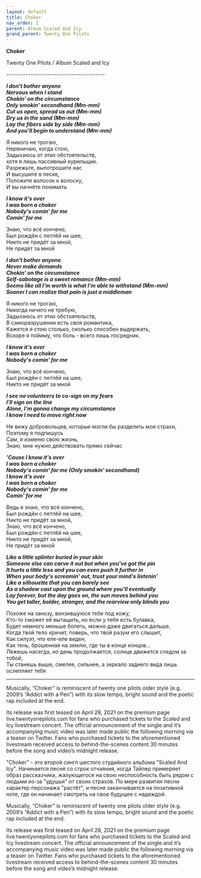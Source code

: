 ```yaml
---  
layout: default  
title: Choker  
nav_order: 2  
parent: Album Scaled And Icy  
grand_parent: Twenty One Pilots  
---  
```


**Сhoker**
<p>
Twenty One Pilots / Album Scaled and Icy
</p>  
-----------------------------------------

**_I don't bother anyone  
Nervous when I stand  
Chokin' on the circumstance  
Only smokin' secondhand (Mm-mm)           
Cut us open, spread us out (Mm-mm)  
Dry us in the sand (Mm-mm)  
Lay the fibers side by side (Mm-mm)  
And you'll begin to understand (Mm-mm)_**  

Я никого не трогаю,  
Нервничаю, когда стою,  
Задыхаюсь от этих обстоятельств,  
хотя я лишь пассивный курильщик.  
Разрежьте, выпотрошите нас  
И высушите в песке,  
Положите волосок к волоску,  
И вы начнёте понимать  

**_I know it's over  
I was born a choker  
Nobody's comin' for me  
Comin' for me_**  

Знаю, что всё кончено,  
Был рождён с петлёй на шее,  
Никто не придёт за мной,  
Не придёт за мной  

**_I don't bother anyone  
Never make demands  
Chokin' on the circumstance  
Self-sabotage is a sweet romance (Mm-mm)  
Seems like all I'm worth is what I'm able to withstand (Mm-mm)  
Sooner I can realize that pain is just a middleman_**  

Я никого не трогаю,  
Никогда ничего не требую,  
Задыхаюсь от этих обстоятельств,  
В саморазрушении есть своя романтика,  
Кажется я стою столько, сколько способен выдержать,  
Вскоре я пойиму, что боль - всего лишь посредник.  

**_I know it's over  
I was born a choker  
Nobody's comin' for me_**  

Знаю, что всё кончено,  
Был рождён с петлёй на шее,  
Никто не придёт за мной  

**_I see no volunteers to co-sign on my fears  
I'll sign on the line  
Alone, I'm gonna change my circumstance  
I know I need to move right now_**  

Не вижу добровольцев, которые могли бы разделить мои страхи,  
Поэтому я подпишусь  
Сам, я изменю свою жизнь,  
Знаю, мне нужно действовать прямо сейчас  

**_'Cause I know it's over  
I was born a choker  
Nobody's comin' for me (Only smokin' secondhand)  
I know it's over  
I was born a choker  
Nobody's comin' for me  
Comin' for me_**  

Ведь я знаю, что всё кончено,  
Был рождён с петлёй на шее,  
Никто не придёт за мной,  
Знаю, что всё кончено,  
Был рождён с петлёй на шее,  
Никто не придёт за мной,  
Не придёт за мной  

**_Like a little splinter buried in your skin  
Someone else can carve it out but when you've got the pin  
It hurts a little less and you can even push it further in  
When your body's screamin' out, trust your mind's listenin'  
Like a silhouette that you can barely see  
As a shadow cast upon the ground where you'll eventually  
Lay forever, but the day goes on, the sun moves behind you  
You get taller, bolder, stronger, and the rearview only blinds you_**  

Похоже на занозу, вонзившуюся тебе под кожу,  
Кто-то сможет её вытащить, но если у тебя есть булавка,  
Будет немного меньше болеть, можно даже двигаться дальше,  
Когда твой тело кричит, поверь, что твой разум его слышит,  
Как силуэт, что еле-еле виден,  
Как тень, брошенная на землю, где ты в конце концов…  
Ляжешь насегда, но день продолжается, солнце движется следом за тобой,  
Ты станешь выше, смелее, сильнее, а зеркало заднего вида лишь ослепляет тебя  
- - -

Musically, “Choker” is reminiscent of twenty one pilots older style (e.g. 2009’s “Addict with a Pen”) with its slow tempo, bright sound and the poetic rap included at the end.  

Its release was first teased on April 28, 2021 on the premium page live.twentyonepilots.com for fans who purchased tickets to the Scaled and Icy livestream concert. The official announcement of the single and it’s accompanying music video was later made public the following morning via a teaser on Twitter. Fans who purchased tickets to the aforementioned livestream received access to behind-the-scenes content 30 minutes before the song and video’s midnight release.  

"Choker" - это второй сингл шестого студийного альбома "Scaled And Icy". Начинается песня со строк отчаяния, когда Тайлер примеряет образ рассказчика, жалующегося на свою неспособность быть рядом с людьми из-за "удушья" от своих страхов. По мере развития песни характер персонажа "растёт", и песня заканчивается на позитивной ноте, где он начинает смотреть на свое будущее с надеждой.  

Musically, “Choker” is reminiscent of twenty one pilots older style (e.g. 2009’s “Addict with a Pen”) with its slow tempo, bright sound and the poetic rap included at the end.  

Its release was first teased on April 28, 2021 on the premium page live.twentyonepilots.com for fans who purchased tickets to the Scaled and Icy livestream concert. The official announcement of the single and it’s accompanying music video was later made public the following morning via a teaser on Twitter. Fans who purchased tickets to the aforementioned livestream received access to behind-the-scenes content 30 minutes before the song and video’s midnight release.  
